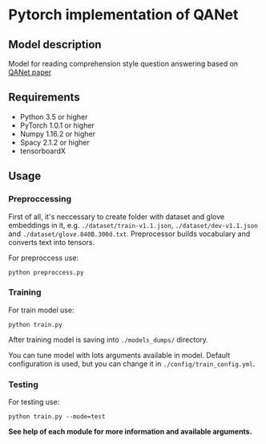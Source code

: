 # Pytorch implementation of QANet
## Model description
Model for reading comprehension style question answering based on [QANet paper](https://arxiv.org/abs/1804.09541)
## Requirements
* Python 3.5 or higher
* PyTorch 1.0.1 or higher
* Numpy 1.16.2 or higher
* Spacy 2.1.2 or higher
* tensorboardX
## Usage
### Preproccessing
First of all, it's neccessary to create folder with dataset and glove embeddings in it, e.g. `./dataset/train-v1.1.json`,
`./dataset/dev-v1.1.json` and `./dataset/glove.840B.300d.txt`.  Preprocessor builds vocabulary and converts text into
tensors. 

For preproccess use:

```python preproccess.py```
### Training
For train model use:

```python train.py ```

After training model is saving into `./models_dumps/` directory.

You can tune model with lots arguments available in model. Default configuration is used, but you can change it in 
`./config/train_config.yml`.

### Testing
For testing use:

```python train.py --mode=test```

**See help of each module for more information and available arguments.**
